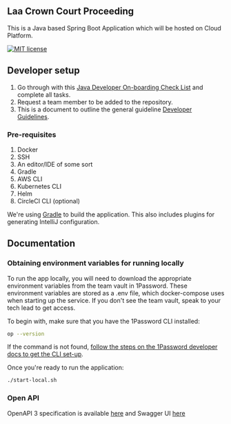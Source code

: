 ## Laa Crown Court Proceeding

This is a Java based Spring Boot Application which will be hosted on Cloud Platform.

[![MIT license](https://img.shields.io/badge/License-MIT-blue.svg)](LICENSE)

## Developer setup

1. Go through with this [Java Developer On-boarding Check List](https://dsdmoj.atlassian.net/wiki/spaces/ASLST/pages/3738468667/Java+Developer+Onboarding+Check+List/) and complete all tasks.
2. Request a team member to be added to the repository.
3. This is a document to outline the general guideline [Developer Guidelines](https://dsdmoj.atlassian.net/wiki/spaces/ASLST/pages/3896049821/Developer+Guidelines).

### Pre-requisites

1. Docker
2. SSH
3. An editor/IDE of some sort
4. Gradle
5. AWS CLI
6. Kubernetes CLI
7. Helm
8. CircleCI CLI (optional)

We're using [Gradle](https://gradle.org/) to build the application. This also includes plugins for generating IntelliJ configuration.

## Documentation

### Obtaining environment variables for running locally

To run the app locally, you will need to download the appropriate environment variables from the team
vault in 1Password. These environment variables are stored as a .env file, which docker-compose uses
when starting up the service. If you don't see the team vault, speak to your tech lead to get access.

To begin with, make sure that you have the 1Password CLI installed:

```sh
op --version
```

If the command is not found, [follow the steps on the 1Password developer docs to get the CLI set-up](https://developer.1password.com/docs/cli/get-started/).

Once you're ready to run the application:

```sh
./start-local.sh
```

### Open API

OpenAPI 3 specification is available [here](http://localhost:8087/open-api/api-docs/) and Swagger UI
[here](http://localhost:8087/open-api/swagger-ui/index.html)
